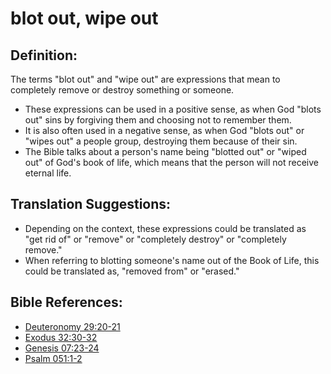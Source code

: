 # blot out, wipe out #

## Definition: ##

The terms "blot out" and "wipe out" are expressions that mean to completely remove or destroy something or someone.

* These expressions can be used in a positive sense, as when God "blots out" sins by forgiving them and choosing not to remember them.
* It is also often used in a negative sense, as when God "blots out" or "wipes out" a people group, destroying them because of their sin.
* The Bible talks about a person's name being "blotted out" or "wiped out" of God's book of life, which means that the person will not receive eternal life.

## Translation Suggestions: ##

* Depending on the context, these expressions could be translated as "get rid of" or "remove" or "completely destroy" or "completely remove."
* When referring to blotting someone's name out of the Book of Life, this could be translated as, "removed from" or "erased."

## Bible References: ##

* [Deuteronomy 29:20-21](https://door43.org/en/bible/notes/deu/29/20)
* [Exodus 32:30-32](https://door43.org/en/bible/notes/exo/32/30)
* [Genesis 07:23-24](https://door43.org/en/bible/notes/gen/07/23)
* [Psalm 051:1-2](https://door43.org/en/bible/notes/psa/051/001)

